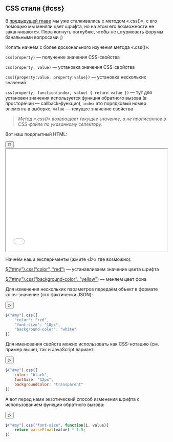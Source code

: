 ## CSS стили {#css}

В [предыдущей главе](../10_go_on/be-ready.md) мы уже сталкивались с методом «.css()», с его помощью мы меняли цвет шрифта, но на этом его возможности не заканчиваются. Пора копнуть поглубже, чтобы не штурмовать форумы банальными вопросами ;)

Копать начнём с более досконального изучения метода «.css()»:

`css(property)` — получение значения CSS-свойства

`css(property, value)` — установка значения CSS-свойства

`css({property:value, property:value})` — установка нескольких значений

`css(property, function(index, value) { return value })` — тут для установки значения используется функция обратного вызова (в просторечии — callback-функция), `index` это порядковый номер элемента в выборке, `value` — текущее значение свойства

> _Метод «.css()» возвращает текущее значение, а не прописанное в CSS-файле по указанному селектору._

Вот наш подопытный HTML:

<div class="jqbook">
<button class="jqbook sticky">📌</button>
<iframe class="jqbook" id="css-example" width="100%" height="320px" border="0" src="../code/css.html"></iframe>
</div>

Начнём наши эксперименты (жмите «▷» где возможно):

<a class="jqbook" href="#" data-target="#css-example" data-type="append-script">$("#my").css("color", "red")</a> — устанавливаем значение цвета шрифта

<a class="jqbook" href="#" data-target="#css-example" data-type="append-script">$("#my").css("background-color", "yellow")</a> — меняем цвет фона

Для изменения нескольких параметров передаём объект в формате ключ-значение (это фактически JSON):

<button class="jqbook run" data-target="#css-example">▷</button>

```javascript
$("#my").css({
    "color": "red",
    "font-size": "18px",
    "background-color": "white"
})
```

Для именования свойств можно использовать как CSS-нотацию (см. пример выше), так и JavaScript вариант:

<button class="jqbook run" data-target="#css-example">▷</button>

```javascript
$("#my").css({
    color: "black",
    fontSize: "12px",
    backgroundColor: "transparent"
})
```

А вот перед нами экзотический способ изменения шрифта с использованием функции обратного вызова:

<button class="jqbook run" data-target="#css-example">▷</button>

```javascript
$("#my").css("font-size", function(i, value){
    return parseFloat(value) * 1.5;
})
```
